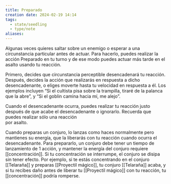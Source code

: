 ```yaml
---
title: Preparado
creation date: 2024-02-19 14:14
tags:
  - state/seedling
  - type/note
aliases:
---
```

Algunas veces quieres saltar sobre un enemigo o esperar a una circunstancia particular antes de actuar. Para hacerlo, puedes realizar la acción Preparado en tu turno y de ese modo puedes actuar más tarde en el asalto usando tu reacción.  

Primero, decides que circunstancia perceptible desencadenará tu reacción. Después, decides la acción que realizarás en respuesta a dicho desencadenante, o eliges moverte hasta tu velocidad en respuesta a él. 
Los ejemplos incluyen “Si el cultista pisa sobre la trampilla, tiraré de la palanca que la abre”, y “Si el goblin camina hacia mí, me alejo”.  

Cuando el desencadenante ocurra, puedes realizar tu reacción justo después de que acabe el desencadenante o ignorarlo. Recuerda que puedes realizar sólo una reacción  
por asalto.  

Cuando preparas un conjuro, lo lanzas como haces normalmente pero mantienes su energía, que la liberarás con tu reacción cuando ocurra el desencadenante. 
Para prepararlo, un conjuro debe tener un tiempo de lanzamiento de 1 acción, y mantener la energía del conjuro requiere [[concentración]]. Si tu concentración se interrumpe, el conjuro se disipa sin tener efecto. 
Por ejemplo, si te estás concentrando en el conjuro [[Telaraña]] y preparas [[Proyectil mágico]], tu conjuro [[Telaraña]] acaba, y si tu recibes daño antes de liberar tu [[Proyectil mágico]] con tu reacción, tu [[concentración]] podría romperse.  

